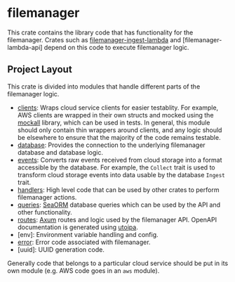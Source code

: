 # filemanager

This crate contains the library code that has functionality for the filemanager. Crates such as [filemanager-ingest-lambda]
and [filemanager-lambda-api] depend on this code to execute filemanager logic.

[filemanager-http-lambda]: ../filemanager-lambda-api
[filemanager-ingest-lambda]: ../filemanager-ingest-lambda

## Project Layout

This crate is divided into modules that handle different parts of the filemanager logic.

* [clients]: Wraps cloud service clients for easier testablity. For example, AWS clients are wrapped
in their own structs and mocked using the [mockall] library, which can be used in tests. In general, this module should only
contain thin wrappers around clients, and any logic should be elsewhere to ensure that the majority of the code remains testable.
* [database]: Provides the connection to the underlying filemanager database and database logic.
* [events]: Converts raw events received from cloud storage into a format accessible by the database. For example, the
`Collect` trait is used to transform cloud storage events into data usable by the database `Ingest` trait.
* [handlers]: High level code that can be used by other crates to perform filemanager actions.
* [queries]: [SeaORM][sea-orm] database queries which can be used by the API and other functionality.
* [routes]: [Axum][axum] routes and logic used by the filemanager API. OpenAPI documentation is generated using [utoipa].
* [env]: Environment variable handling and config.
* [error]: Error code associated with filemanager.
* [uuid]: UUID generation code.

Generally code that belongs to a particular cloud service should be put in its own module (e.g. AWS code goes in an `aws` module).

[clients]: src/clients
[database]: src/database
[events]: src/events
[handlers]: src/handlers
[queries]: src/queries
[routes]: src/routes
[error]: src/error.rs
[error]: src/uuid.rs
[mockall]: https://github.com/asomers/mockall
[axum]: https://github.com/tokio-rs/axum
[sea-orm]: https://www.sea-ql.org/SeaORM/
[s3-events]: https://docs.aws.amazon.com/AmazonS3/latest/userguide/EventNotifications.html
[utoipa]: https://github.com/juhaku/utoipa
